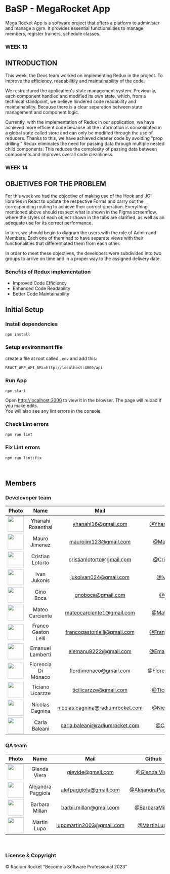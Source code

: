 # BaSP - MegaRocket App

Mega Rocket App is a software project that offers a platform to administer and manage a gym. It provides essential functionalities to manage members, register trainers, schedule classes.

### WEEK 13

## INTRODUCTION

This week, the Devs team worked on implementing Redux in the project. To improve the efficiency, readabilitily and maintainability of the code.

We restructured the application's state management system. Previously, each component handled and modified its own state, which, from a technical standpoint, we believe hindered code readability and maintainability. Because there is a clear separation between state management and component logic.

Currently, with the implementation of Redux in our application, we have achieved more efficient code because all the information is consolidated in a global state called store and can only be modified through the use of reducers. Thanks to this, we have achieved cleaner code by avoiding "prop drilling," Redux eliminates the need for passing data through multiple nested child components. This reduces the complexity of passing data between components and improves overall code cleanliness.

### WEEK 14

## OBJETIVES FOR THE PROBLEM

For this week we had the objective of making use of the Hook and JOI libraries in React to update the respective Forms and carry out the corresponding routing to achieve their correct operation.
Everything mentioned above should respect what is shown in the Figma screenflow, where the styles of each object shown in the tabs are clarified, as well as an adequate use for its correct performance.

In turn, we should begin to diagram the users with the role of Admin and Members. Each one of them had to have separate views with their functionalities that differentiated them from each other.

In order to meet these objectives, the developers were subdivided into two groups to arrive on time and in a proper way to the assigned delivery date.

### Benefits of Redux implementation

- Improved Code Efficiency
  <br>
- Enhanced Code Readability
  <br>
- Better Code Maintainability

## Initial Setup

### Install dependencies

    npm install

### Setup environment file

create a file at root called `.env` and add this:

    REACT_APP_API_URL=http://localhost:4000/api

### Run App

    npm start

Open [http://localhost:3000](http://localhost:3000) to view it in the browser.
The page will reload if you make edits.\
You will also see any lint errors in the console.

### Check Lint errors

    npm run lint

### Fix Lint errors

    npm run lint:fix

<br>

## Members

### Develevoper team

|                                          Photo                                           |        Name         |               Mail               |                          Github                          |
| :--------------------------------------------------------------------------------------: | :-----------------: | :------------------------------: | :------------------------------------------------------: |
| <img src="https://avatars.githubusercontent.com/u/127541829?v=4" height="50" width="50"> |  Yhanahi Rosenthal  |       yhanahi16@gmail.com        | [@YhanahiRosenthal](https://github.com/YhanahiRosenthal) |
| <img src="https://avatars.githubusercontent.com/u/102418096?v=4" height="50" width="50"> |    Mauro Jimenez    |      maurojim123@gmail.com       |      [@MauroJimenez](https://github.com/maurojjzz)       |
| <img src="https://avatars.githubusercontent.com/u/91099276?v=4" height="50" width="50">  |  Cristian Lotorto   |    cristianlotorto@gmail.com     |  [@CristianLotorto](https://github.com/CristianLotorto)  |
| <img src="https://avatars.githubusercontent.com/u/49520632?v=4" height="50" width="50">  |    Ivan Jukonis     |      jukoivan024@gmail.com       |      [@IvanJukonis](https://github.com/IvanJukonis)      |
| <img src="https://avatars.githubusercontent.com/u/93749172?v=4" height="50" width="50">  |      Gino Boca      |        gnoboca@gmail.com         |        [@GinoBoca](https://github.com/Ginoboca1)         |
| <img src="https://avatars.githubusercontent.com/u/127460882?v=4" height="50" width="50"> |   Mateo Carciente   |    mateocarciente1@gmail.com     |      [@MateoCarciente](https://github.com/MaateoC)       |
| <img src="https://avatars.githubusercontent.com/u/70213263?v=4" height="50" width="50">  | Franco Gaston Lelli |   francogastonlelli@gmail.com    |   [@FrancoGastonLelli](https://github.com/FrancoLelli)   |
| <img src="https://avatars.githubusercontent.com/u/127543742?v=4" height="50" width="50"> |  Emanuel Lamberti   |      elemanu9222@gmail.com       | [@Emanuel Lamberti](https://github.com/Emanuel-Lamberti) |
| <img src="https://avatars.githubusercontent.com/u/123522303?v=4" height="50" width="50"> | Florencia Di Mónaco |      flordimonaco@gmail.com      |  [@FlorenciaDiMónaco](https://github.com/flordimonaco)   |
| <img src="https://avatars.githubusercontent.com/u/86127600?v=4" height="50" width="50">  |  Ticiano Licarzze   |      ticilicarzze@gmail.com      |   [@TicianoLicarzze](https://github.com/ticilicarzze)    |
| <img src="https://avatars.githubusercontent.com/u/55507203?v=4" height="50" width="50">  |   Nicolas Cagnina   | nicolas.cagnina@radiumrocket.com |    [@NicolasCagnina](https://github.com/NicoCagnina)     |
| <img src="https://avatars.githubusercontent.com/u/72134180?v=4" height="50" width="50">  |    Carla Baleani    |  carla.baleani@radiumrocket.com  |       [@CarlaBaleani](https://github.com/cbaleani)       |

### QA team

|                                          Photo                                           |        Name        |           Mail           |                        Github                        |
| :--------------------------------------------------------------------------------------: | :----------------: | :----------------------: | :--------------------------------------------------: |
| <img src="https://avatars.githubusercontent.com/u/127681628?v=4" height="50" width="50"> |    Glenda Viera    |    glevide@gmail.com     |     [@Glenda Viera](https://github.com/GleViDe)      |
| <img src="https://avatars.githubusercontent.com/u/127527880?v=4" height="50" width="50"> | Alejandra Paggiola |  alefpaggiola@gmail.com  | [@AlejandraPaggiola](https://github.com/AlePaggiola) |
| <img src="https://avatars.githubusercontent.com/u/127547287?v=4" height="50" width="50"> |   Barbara Millan   | barbii.millan@gmail.com  |   [@BarbaraMillan](https://github.com/Barbimillan)   |
| <img src="https://avatars.githubusercontent.com/u/127552931?v=4" height="50" width="50"> |    Martin Lupo     | lupomartin2003@gmail.com |     [@MartinLupo](https://github.com/lupomartin)     |

<br>

### License & Copyright

© Radium Rocket "Become a Software Professional 2023"
